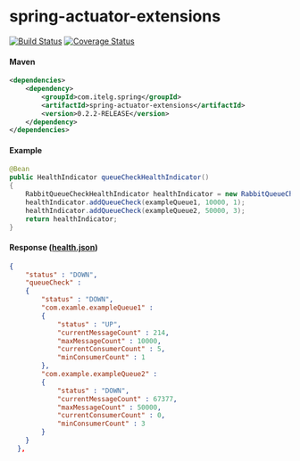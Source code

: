 spring-actuator-extensions
============

[![Build Status](https://travis-ci.org/julian-eggers/spring-actuator-extensions.svg?branch=master)](https://travis-ci.org/julian-eggers/spring-actuator-extensions)
[![Coverage Status](https://coveralls.io/repos/julian-eggers/spring-actuator-extensions/badge.svg?branch=master&service=github)](https://coveralls.io/github/julian-eggers/spring-actuator-extensions?branch=master)

#### Maven
```xml
<dependencies>
	<dependency>
		<groupId>com.itelg.spring</groupId>
		<artifactId>spring-actuator-extensions</artifactId>
		<version>0.2.2-RELEASE</version>
	</dependency>
</dependencies>
```

#### Example
```java
@Bean
public HealthIndicator queueCheckHealthIndicator()
{
	RabbitQueueCheckHealthIndicator healthIndicator = new RabbitQueueCheckHealthIndicator();
	healthIndicator.addQueueCheck(exampleQueue1, 10000, 1);
	healthIndicator.addQueueCheck(exampleQueue2, 50000, 3);
	return healthIndicator;
}
```

#### Response ([health.json](http://docs.spring.io/spring-boot/docs/current/reference/html/production-ready-endpoints.html#production-ready-health))
```json
{
	"status" : "DOWN",
	"queueCheck" : 
	{
		"status" : "DOWN",
		"com.examle.exampleQueue1" : 
		{
			"status" : "UP",
			"currentMessageCount" : 214,
			"maxMessageCount" : 10000,
			"currentConsumerCount" : 5,
			"minConsumerCount" : 1
		},
		"com.example.exampleQueue2" : 
		{
			"status" : "DOWN",
			"currentMessageCount" : 67377,
			"maxMessageCount" : 50000,
			"currentConsumerCount" : 0,
			"minConsumerCount" : 3
		}
	}
  },
```
